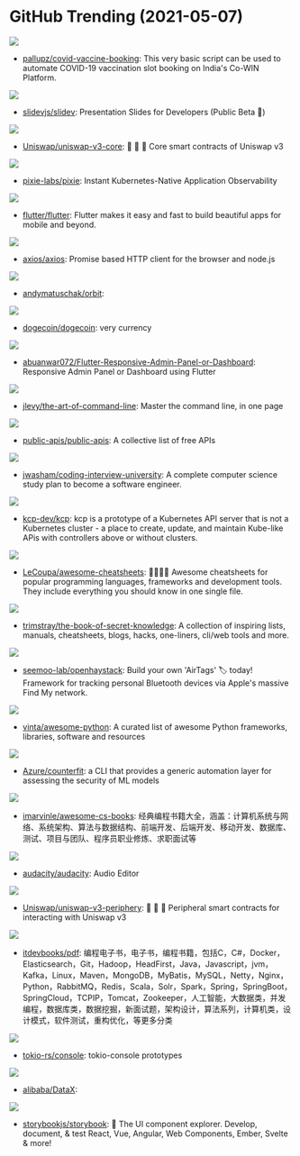 # GitHub Trending (2021-05-07)

![](https://img.shields.io/badge/Python-New%20101-green?style=flat-square&logo=appveyor)
- [pallupz/covid-vaccine-booking](https://github.com/pallupz/covid-vaccine-booking): This very basic script can be used to automate COVID-19 vaccination slot booking on India's Co-WIN Platform.

![](https://img.shields.io/badge/TypeScript-New%20454-green?style=flat-square&logo=appveyor)
- [slidevjs/slidev](https://github.com/slidevjs/slidev): Presentation Slides for Developers (Public Beta 🎉)

![](https://img.shields.io/badge/TypeScript-New%2073-green?style=flat-square&logo=appveyor)
- [Uniswap/uniswap-v3-core](https://github.com/Uniswap/uniswap-v3-core): 🦄 🦄 🦄 Core smart contracts of Uniswap v3

![](https://img.shields.io/badge/C%2B%2B-New%20144-green?style=flat-square&logo=appveyor)
- [pixie-labs/pixie](https://github.com/pixie-labs/pixie): Instant Kubernetes-Native Application Observability

![](https://img.shields.io/badge/Dart-New%20113-green?style=flat-square&logo=appveyor)
- [flutter/flutter](https://github.com/flutter/flutter): Flutter makes it easy and fast to build beautiful apps for mobile and beyond.

![](https://img.shields.io/badge/JavaScript-New%2041-green?style=flat-square&logo=appveyor)
- [axios/axios](https://github.com/axios/axios): Promise based HTTP client for the browser and node.js

![](https://img.shields.io/badge/TypeScript-New%20126-green?style=flat-square&logo=appveyor)
- [andymatuschak/orbit](https://github.com/andymatuschak/orbit): 

![](https://img.shields.io/badge/C%2B%2B-New%20242-green?style=flat-square&logo=appveyor)
- [dogecoin/dogecoin](https://github.com/dogecoin/dogecoin): very currency

![](https://img.shields.io/badge/Dart-New%20368-green?style=flat-square&logo=appveyor)
- [abuanwar072/Flutter-Responsive-Admin-Panel-or-Dashboard](https://github.com/abuanwar072/Flutter-Responsive-Admin-Panel-or-Dashboard): Responsive Admin Panel or Dashboard using Flutter

![](https://img.shields.io/badge/none-New%20535-green?style=flat-square&logo=appveyor)
- [jlevy/the-art-of-command-line](https://github.com/jlevy/the-art-of-command-line): Master the command line, in one page

![](https://img.shields.io/badge/Python-New%20717-green?style=flat-square&logo=appveyor)
- [public-apis/public-apis](https://github.com/public-apis/public-apis): A collective list of free APIs

![](https://img.shields.io/badge/none-New%20499-green?style=flat-square&logo=appveyor)
- [jwasham/coding-interview-university](https://github.com/jwasham/coding-interview-university): A complete computer science study plan to become a software engineer.

![](https://img.shields.io/badge/Go-New%2085-green?style=flat-square&logo=appveyor)
- [kcp-dev/kcp](https://github.com/kcp-dev/kcp): kcp is a prototype of a Kubernetes API server that is not a Kubernetes cluster - a place to create, update, and maintain Kube-like APis with controllers above or without clusters.

![](https://img.shields.io/badge/JavaScript-New%20176-green?style=flat-square&logo=appveyor)
- [LeCoupa/awesome-cheatsheets](https://github.com/LeCoupa/awesome-cheatsheets): 👩‍💻👨‍💻 Awesome cheatsheets for popular programming languages, frameworks and development tools. They include everything you should know in one single file.

![](https://img.shields.io/badge/none-New%20181-green?style=flat-square&logo=appveyor)
- [trimstray/the-book-of-secret-knowledge](https://github.com/trimstray/the-book-of-secret-knowledge): A collection of inspiring lists, manuals, cheatsheets, blogs, hacks, one-liners, cli/web tools and more.

![](https://img.shields.io/badge/Swift-New%2067-green?style=flat-square&logo=appveyor)
- [seemoo-lab/openhaystack](https://github.com/seemoo-lab/openhaystack): Build your own 'AirTags' 🏷 today! Framework for tracking personal Bluetooth devices via Apple's massive Find My network.

![](https://img.shields.io/badge/Python-New%20260-green?style=flat-square&logo=appveyor)
- [vinta/awesome-python](https://github.com/vinta/awesome-python): A curated list of awesome Python frameworks, libraries, software and resources

![](https://img.shields.io/badge/Python-New%2093-green?style=flat-square&logo=appveyor)
- [Azure/counterfit](https://github.com/Azure/counterfit): a CLI that provides a generic automation layer for assessing the security of ML models

![](https://img.shields.io/badge/none-New%2099-green?style=flat-square&logo=appveyor)
- [imarvinle/awesome-cs-books](https://github.com/imarvinle/awesome-cs-books): 经典编程书籍大全，涵盖：计算机系统与网络、系统架构、算法与数据结构、前端开发、后端开发、移动开发、数据库、测试、项目与团队、程序员职业修炼、求职面试等

![](https://img.shields.io/badge/C-New%20180-green?style=flat-square&logo=appveyor)
- [audacity/audacity](https://github.com/audacity/audacity): Audio Editor

![](https://img.shields.io/badge/TypeScript-New%2056-green?style=flat-square&logo=appveyor)
- [Uniswap/uniswap-v3-periphery](https://github.com/Uniswap/uniswap-v3-periphery): 🦄 🦄 🦄 Peripheral smart contracts for interacting with Uniswap v3

![](https://img.shields.io/badge/none-New%2028-green?style=flat-square&logo=appveyor)
- [itdevbooks/pdf](https://github.com/itdevbooks/pdf): 编程电子书，电子书，编程书籍，包括C，C#，Docker，Elasticsearch，Git，Hadoop，HeadFirst，Java，Javascript，jvm，Kafka，Linux，Maven，MongoDB，MyBatis，MySQL，Netty，Nginx，Python，RabbitMQ，Redis，Scala，Solr，Spark，Spring，SpringBoot，SpringCloud，TCPIP，Tomcat，Zookeeper，人工智能，大数据类，并发编程，数据库类，数据挖掘，新面试题，架构设计，算法系列，计算机类，设计模式，软件测试，重构优化，等更多分类

![](https://img.shields.io/badge/Rust-New%2074-green?style=flat-square&logo=appveyor)
- [tokio-rs/console](https://github.com/tokio-rs/console): tokio-console prototypes

![](https://img.shields.io/badge/Java-New%2024-green?style=flat-square&logo=appveyor)
- [alibaba/DataX](https://github.com/alibaba/DataX): 

![](https://img.shields.io/badge/TypeScript-New%2056-green?style=flat-square&logo=appveyor)
- [storybookjs/storybook](https://github.com/storybookjs/storybook): 📓 The UI component explorer. Develop, document, & test React, Vue, Angular, Web Components, Ember, Svelte & more!

